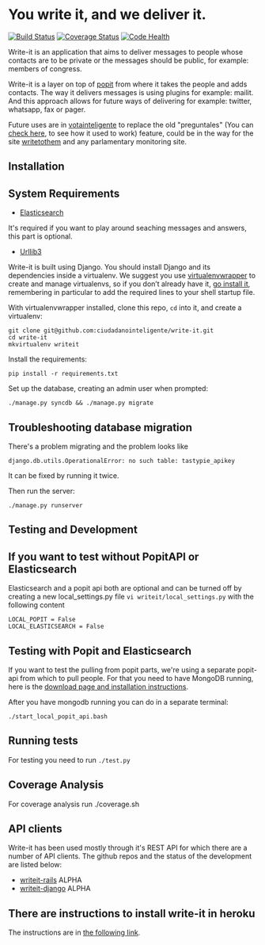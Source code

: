 You write it, and we deliver it.
================================

[![Build Status](https://travis-ci.org/ciudadanointeligente/write-it.png?branch=master)](https://travis-ci.org/ciudadanointeligente/write-it)
[![Coverage Status](https://coveralls.io/repos/ciudadanointeligente/write-it/badge.png?branch=master)](https://coveralls.io/r/ciudadanointeligente/write-it)
[![Code Health](https://landscape.io/github/ciudadanointeligente/write-it/master/landscape.png)](https://landscape.io/github/ciudadanointeligente/write-it/master)

Write-it is an application that aims to deliver messages to people whose contacts are to be private or the messages should be public, for example: members of congress. 

Write-it is a layer on top of [popit](http://popit.mysociety.org) from where it takes the people and adds contacts. The way it delivers messages is using plugins for example: mailit. And this approach allows for future ways of delivering for example: twitter, whatsapp, fax or pager.

Future uses are in [votainteligente](http://www.votainteligente.cl) to replace the old "preguntales" (You can [check here](http://municipales2012.votainteligente.cl/valdivia/preguntales), to see how it used to work) feature, could be in the way for the site [writetothem](http://www.writetothem.com/) and any parlamentary monitoring site.



Installation
------------

System Requirements
-------------------

 * [Elasticsearch](http://www.elasticsearch.org/)

 It's required if you want to play around seaching messages and answers, this part is optional.

 * [Urllib3](http://urllib3.readthedocs.org/en/latest/)

Write-it is built using Django. You should install Django and its dependencies inside a virtualenv. We suggest you use [virtualenvwrapper](http://virtualenvwrapper.readthedocs.org/en/latest/) to create and manage virtualenvs, so if you don’t already have it, [go install it](http://virtualenvwrapper.readthedocs.org/en/latest/install.html#basic-installation), remembering in particular to add the required lines to your shell startup file.

With virtualenvwrapper installed, clone this repo, `cd` into it, and create a virtualenv:

    git clone git@github.com:ciudadanointeligente/write-it.git
    cd write-it
    mkvirtualenv writeit

Install the requirements:

    pip install -r requirements.txt

Set up the database, creating an admin user when prompted:

    ./manage.py syncdb && ./manage.py migrate

Troubleshooting database migration
----------------------------------
There's a problem migrating and the problem looks like 

	django.db.utils.OperationalError: no such table: tastypie_apikey

It can be fixed by running it twice.

Then run the server:

    ./manage.py runserver




Testing and Development
-----------------------

If you want to test without PopitAPI or Elasticsearch
-----------------------------------------------------
Elasticsearch and a popit api both are optional and can be turned off by creating a new local_settings.py file ```vi writeit/local_settings.py``` with the following content


```
LOCAL_POPIT = False
LOCAL_ELASTICSEARCH = False
```

Testing with Popit and Elasticsearch
------------------------------------
If you want to test the pulling from popit parts, we're using a separate popit-api from which to pull people. For that you need to have MongoDB running, here is the [download page and installation instructions](http://www.mongodb.org/downloads).

After you have mongodb running you can do in a separate terminal:

	./start_local_popit_api.bash

Running tests
--------------

For testing you need to run ```./test.py```

Coverage Analysis
-----------------
For coverage analysis run ./coverage.sh


API clients
-----------

Write-it has been used mostly through it's REST API for which there are a number of API clients.
The github repos and the status of the development are listed below:
- [writeit-rails](https://github.com/ciudadanointeligente/writeit-rails) ALPHA
- [writeit-django](https://github.com/ciudadanointeligente/writeit-django) ALPHA


There are instructions to install write-it in heroku
----------------------------------------------------
The instructions are in [the following link](deploying_to_heroku.md).
